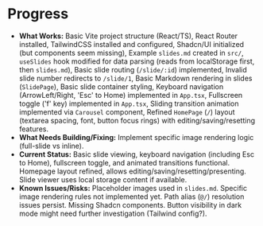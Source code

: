 # Progress

*   **What Works:** Basic Vite project structure (React/TS), React Router installed, TailwindCSS installed and configured, Shadcn/UI initialized (but components seem missing), Example `slides.md` created in `src/`, `useSlides` hook modified for data parsing (reads from localStorage first, then `slides.md`), Basic slide routing (`/slide/:id`) implemented, Invalid slide number redirects to `/slide/1`, Basic Markdown rendering in slides (`SlidePage`), Basic slide container styling, Keyboard navigation (ArrowLeft/Right, 'Esc' to Home) implemented in `App.tsx`, Fullscreen toggle ('f' key) implemented in `App.tsx`, Sliding transition animation implemented via `Carousel` component, Refined `HomePage` (`/`) layout (textarea spacing, font, button focus rings) with editing/saving/resetting features.
*   **What Needs Building/Fixing:** Implement specific image rendering logic (full-slide vs inline).
*   **Current Status:** Basic slide viewing, keyboard navigation (including Esc to Home), fullscreen toggle, and animated transitions functional. Homepage layout refined, allows editing/saving/resetting/presenting. Slide viewer uses local storage content if available.
*   **Known Issues/Risks:** Placeholder images used in `slides.md`. Specific image rendering rules not implemented yet. Path alias (`@/`) resolution issues persist. Missing Shadcn components. Button visibility in dark mode might need further investigation (Tailwind config?). 